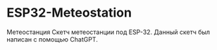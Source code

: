 # ESP32-Meteostation
Метеостанция
Скетч метеостанции под ESP-32.
Данный скетч был написан с помощью ChatGPT.
